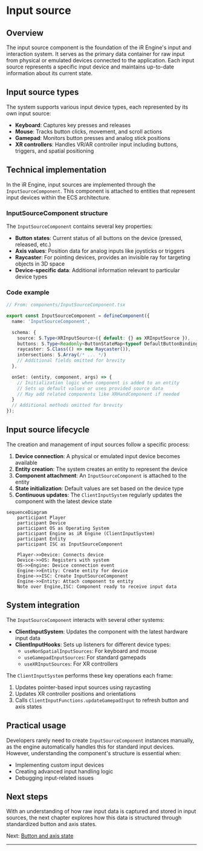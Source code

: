 # Input source

## Overview

The input source component is the foundation of the iR Engine's input and interaction system. It serves as the primary data container for raw input from physical or emulated devices connected to the application. Each input source represents a specific input device and maintains up-to-date information about its current state.

## Input source types

The system supports various input device types, each represented by its own input source:

- **Keyboard**: Captures key presses and releases
- **Mouse**: Tracks button clicks, movement, and scroll actions
- **Gamepad**: Monitors button presses and analog stick positions
- **XR controllers**: Handles VR/AR controller input including buttons, triggers, and spatial positioning

## Technical implementation

In the iR Engine, input sources are implemented through the `InputSourceComponent`. This component is attached to entities that represent input devices within the ECS architecture.

### InputSourceComponent structure

The `InputSourceComponent` contains several key properties:

- **Button states**: Current status of all buttons on the device (pressed, released, etc.)
- **Axis values**: Position data for analog inputs like joysticks or triggers
- **Raycaster**: For pointing devices, provides an invisible ray for targeting objects in 3D space
- **Device-specific data**: Additional information relevant to particular device types

### Code example

```typescript
// From: components/InputSourceComponent.tsx

export const InputSourceComponent = defineComponent({
  name: 'InputSourceComponent',

  schema: {
    source: S.Type<XRInputSource>({ default: {} as XRInputSource }),
    buttons: S.Type<Readonly<ButtonStateMap<typeof DefaultButtonBindings>>>({ default: {} }),
    raycaster: S.Class(() => new Raycaster()),
    intersections: S.Array(/* ... */)
    // Additional fields omitted for brevity
  },

  onSet: (entity, component, args) => {
    // Initialization logic when component is added to an entity
    // Sets up default values or uses provided source data
    // May add related components like XRHandComponent if needed
  }
  // Additional methods omitted for brevity
});
```

## Input source lifecycle

The creation and management of input sources follow a specific process:

1. **Device connection**: A physical or emulated input device becomes available
2. **Entity creation**: The system creates an entity to represent the device
3. **Component attachment**: An `InputSourceComponent` is attached to the entity
4. **State initialization**: Default values are set based on the device type
5. **Continuous updates**: The `ClientInputSystem` regularly updates the component with the latest device state

```mermaid
sequenceDiagram
    participant Player
    participant Device
    participant OS as Operating System
    participant Engine as iR Engine (ClientInputSystem)
    participant Entity
    participant ISC as InputSourceComponent

    Player->>Device: Connects device
    Device->>OS: Registers with system
    OS->>Engine: Device connection event
    Engine->>Entity: Create entity for device
    Engine->>ISC: Create InputSourceComponent
    Engine->>Entity: Attach component to entity
    Note over Engine,ISC: Component ready to receive input data
```

## System integration

The `InputSourceComponent` interacts with several other systems:

- **ClientInputSystem**: Updates the component with the latest hardware input data
- **ClientInputHooks**: Sets up listeners for different device types:
  - `useNonSpatialInputSources`: For keyboard and mouse
  - `useGamepadInputSources`: For standard gamepads
  - `useXRInputSources`: For XR controllers

The `ClientInputSystem` performs these key operations each frame:

1. Updates pointer-based input sources using raycasting
2. Updates XR controller positions and orientations
3. Calls `ClientInputFunctions.updateGamepadInput` to refresh button and axis states

## Practical usage

Developers rarely need to create `InputSourceComponent` instances manually, as the engine automatically handles this for standard input devices. However, understanding the component's structure is essential when:

- Implementing custom input devices
- Creating advanced input handling logic
- Debugging input-related issues

## Next steps

With an understanding of how raw input data is captured and stored in input sources, the next chapter explores how this data is structured through standardized button and axis states.

Next: [Button and axis state](02_button_and_axis_state_.md)

---


